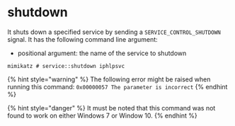 # shutdown

It shuts down a specified service by sending a `SERVICE_CONTROL_SHUTDOWN` signal.  It has the following command line argument:

* positional argument: the name of the service to shutdown

```text
mimikatz # service::shutdown iphlpsvc
```

{% hint style="warning" %}
The following error might be raised when running this command: `0x00000057 The parameter is incorrect`
{% endhint %}

{% hint style="danger" %}
It must be noted that this command was not found to work on either Windows 7 or Window 10. 
{% endhint %}

